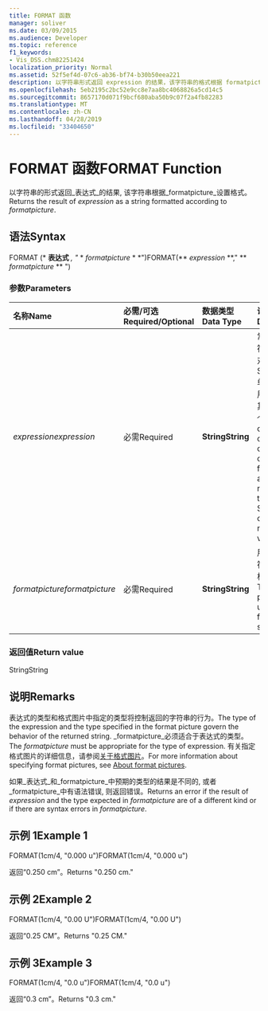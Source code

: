 ```yaml
---
title: FORMAT 函数
manager: soliver
ms.date: 03/09/2015
ms.audience: Developer
ms.topic: reference
f1_keywords:
- Vis_DSS.chm82251424
localization_priority: Normal
ms.assetid: 52f5ef4d-07c6-ab36-bf74-b30b50eea221
description: 以字符串形式返回 expression 的结果，该字符串的格式根据 formatpicture 设置。
ms.openlocfilehash: 5eb2195c2bc52e9cc8e7aa8bc4068826a5cd14c5
ms.sourcegitcommit: 8657170d071f9bcf680aba50b9c07f2a4fb82283
ms.translationtype: MT
ms.contentlocale: zh-CN
ms.lasthandoff: 04/28/2019
ms.locfileid: "33404650"
---
```

# <a name="format-function"></a><span data-ttu-id="aea20-103">FORMAT 函数</span><span class="sxs-lookup"><span data-stu-id="aea20-103">FORMAT Function</span></span>

<span data-ttu-id="aea20-104">以字符串的形式返回_表达式_的结果, 该字符串根据_formatpicture_设置格式。</span><span class="sxs-lookup"><span data-stu-id="aea20-104">Returns the result of  _expression_ as a string formatted according to  _formatpicture_.</span></span>
  
## <a name="syntax"></a><span data-ttu-id="aea20-105">语法</span><span class="sxs-lookup"><span data-stu-id="aea20-105">Syntax</span></span>

<span data-ttu-id="aea20-106">FORMAT (\* **表达式** *, "* \* *formatpicture* \* \*")</span><span class="sxs-lookup"><span data-stu-id="aea20-106">FORMAT(\*\* *expression* \*\*," \*\* *formatpicture* \*\* ")</span></span> 
  
### <a name="parameters"></a><span data-ttu-id="aea20-107">参数</span><span class="sxs-lookup"><span data-stu-id="aea20-107">Parameters</span></span>

|<span data-ttu-id="aea20-108">**名称**</span><span class="sxs-lookup"><span data-stu-id="aea20-108">**Name**</span></span>|<span data-ttu-id="aea20-109">**必需/可选**</span><span class="sxs-lookup"><span data-stu-id="aea20-109">**Required/Optional**</span></span>|<span data-ttu-id="aea20-110">**数据类型**</span><span class="sxs-lookup"><span data-stu-id="aea20-110">**Data Type**</span></span>|<span data-ttu-id="aea20-111">**说明**</span><span class="sxs-lookup"><span data-stu-id="aea20-111">**Description**</span></span>|
|:-----|:-----|:-----|:-----|
| <span data-ttu-id="aea20-112">_expression_</span><span class="sxs-lookup"><span data-stu-id="aea20-112">_expression_</span></span> <br/> |<span data-ttu-id="aea20-113">必需</span><span class="sxs-lookup"><span data-stu-id="aea20-113">Required</span></span>  <br/> |<span data-ttu-id="aea20-114">**String**</span><span class="sxs-lookup"><span data-stu-id="aea20-114">**String**</span></span> <br/> |<span data-ttu-id="aea20-115">常量、运算符、函数和对 ShapeSheet 单元格的引用的组合，其结果为一个值。</span><span class="sxs-lookup"><span data-stu-id="aea20-115">A combination of constants, operators, functions, and references to ShapeSheet cells that results in a value.</span></span>  <br/> |
| <span data-ttu-id="aea20-116">_formatpicture_</span><span class="sxs-lookup"><span data-stu-id="aea20-116">_formatpicture_</span></span> <br/> |<span data-ttu-id="aea20-117">必需</span><span class="sxs-lookup"><span data-stu-id="aea20-117">Required</span></span>  <br/> |<span data-ttu-id="aea20-118">**String**</span><span class="sxs-lookup"><span data-stu-id="aea20-118">**String**</span></span> <br/> |<span data-ttu-id="aea20-119">用于设置字符串格式的格式图片。</span><span class="sxs-lookup"><span data-stu-id="aea20-119">The format picture used to fomat the string.</span></span>  <br/> |
   
### <a name="return-value"></a><span data-ttu-id="aea20-120">返回值</span><span class="sxs-lookup"><span data-stu-id="aea20-120">Return value</span></span>

<span data-ttu-id="aea20-121">String</span><span class="sxs-lookup"><span data-stu-id="aea20-121">String</span></span>
  
## <a name="remarks"></a><span data-ttu-id="aea20-122">说明</span><span class="sxs-lookup"><span data-stu-id="aea20-122">Remarks</span></span>

<span data-ttu-id="aea20-123">表达式的类型和格式图片中指定的类型将控制返回的字符串的行为。</span><span class="sxs-lookup"><span data-stu-id="aea20-123">The type of the expression and the type specified in the format picture govern the behavior of the returned string.</span></span> <span data-ttu-id="aea20-124">_formatpicture_必须适合于表达式的类型。</span><span class="sxs-lookup"><span data-stu-id="aea20-124">The  _formatpicture_ must be appropriate for the type of expression.</span></span> <span data-ttu-id="aea20-125">有关指定格式图片的详细信息，请参阅[关于格式图片](about-format-pictures.md)。</span><span class="sxs-lookup"><span data-stu-id="aea20-125">For more information about specifying format pictures, see [About format pictures](about-format-pictures.md).</span></span>
  
<span data-ttu-id="aea20-126">如果_表达式_和_formatpicture_中预期的类型的结果是不同的, 或者_formatpicture_中有语法错误, 则返回错误。</span><span class="sxs-lookup"><span data-stu-id="aea20-126">Returns an error if the result of  _expression_ and the type expected in  _formatpicture_ are of a different kind or if there are syntax errors in  _formatpicture_.</span></span>
  
## <a name="example-1"></a><span data-ttu-id="aea20-127">示例 1</span><span class="sxs-lookup"><span data-stu-id="aea20-127">Example 1</span></span>

<span data-ttu-id="aea20-128">FORMAT(1cm/4, "0.000 u")</span><span class="sxs-lookup"><span data-stu-id="aea20-128">FORMAT(1cm/4, "0.000 u")</span></span>
  
<span data-ttu-id="aea20-129">返回“0.250 cm”。</span><span class="sxs-lookup"><span data-stu-id="aea20-129">Returns "0.250 cm."</span></span>
  
## <a name="example-2"></a><span data-ttu-id="aea20-130">示例 2</span><span class="sxs-lookup"><span data-stu-id="aea20-130">Example 2</span></span>

<span data-ttu-id="aea20-131">FORMAT(1cm/4, "0.00 U")</span><span class="sxs-lookup"><span data-stu-id="aea20-131">FORMAT(1cm/4, "0.00 U")</span></span>
  
<span data-ttu-id="aea20-132">返回“0.25 CM”。</span><span class="sxs-lookup"><span data-stu-id="aea20-132">Returns "0.25 CM."</span></span>
  
## <a name="example-3"></a><span data-ttu-id="aea20-133">示例 3</span><span class="sxs-lookup"><span data-stu-id="aea20-133">Example 3</span></span>

<span data-ttu-id="aea20-134">FORMAT(1cm/4, "0.0 u")</span><span class="sxs-lookup"><span data-stu-id="aea20-134">FORMAT(1cm/4, "0.0 u")</span></span>
  
<span data-ttu-id="aea20-135">返回“0.3 cm”。</span><span class="sxs-lookup"><span data-stu-id="aea20-135">Returns "0.3 cm."</span></span>
  

